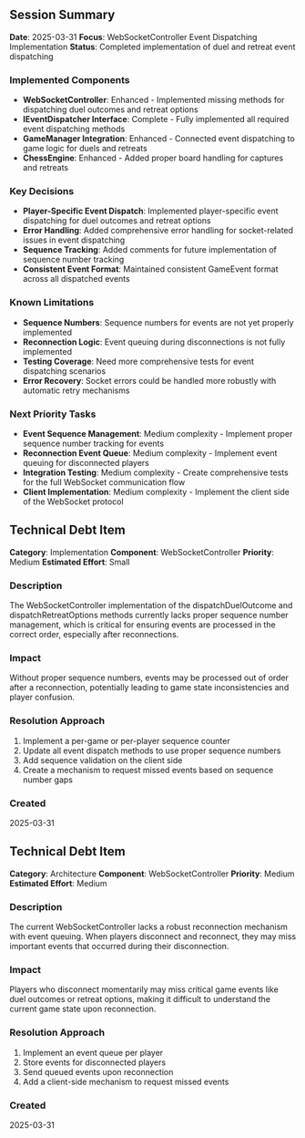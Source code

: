 ## Session Summary

**Date**: 2025-03-31
**Focus**: WebSocketController Event Dispatching Implementation
**Status**: Completed implementation of duel and retreat event dispatching

### Implemented Components
- **WebSocketController**: Enhanced - Implemented missing methods for dispatching duel outcomes and retreat options
- **IEventDispatcher Interface**: Complete - Fully implemented all required event dispatching methods
- **GameManager Integration**: Enhanced - Connected event dispatching to game logic for duels and retreats
- **ChessEngine**: Enhanced - Added proper board handling for captures and retreats

### Key Decisions
- **Player-Specific Event Dispatch**: Implemented player-specific event dispatching for duel outcomes and retreat options
- **Error Handling**: Added comprehensive error handling for socket-related issues in event dispatching
- **Sequence Tracking**: Added comments for future implementation of sequence number tracking
- **Consistent Event Format**: Maintained consistent GameEvent format across all dispatched events

### Known Limitations
- **Sequence Numbers**: Sequence numbers for events are not yet properly implemented
- **Reconnection Logic**: Event queuing during disconnections is not fully implemented
- **Testing Coverage**: Need more comprehensive tests for event dispatching scenarios
- **Error Recovery**: Socket errors could be handled more robustly with automatic retry mechanisms

### Next Priority Tasks
- **Event Sequence Management**: Medium complexity - Implement proper sequence number tracking for events
- **Reconnection Event Queue**: Medium complexity - Implement event queuing for disconnected players
- **Integration Testing**: Medium complexity - Create comprehensive tests for the full WebSocket communication flow
- **Client Implementation**: Medium complexity - Implement the client side of the WebSocket protocol

## Technical Debt Item

**Category**: Implementation
**Component**: WebSocketController
**Priority**: Medium
**Estimated Effort**: Small

### Description
The WebSocketController implementation of the dispatchDuelOutcome and dispatchRetreatOptions methods currently lacks proper sequence number management, which is critical for ensuring events are processed in the correct order, especially after reconnections.

### Impact
Without proper sequence numbers, events may be processed out of order after a reconnection, potentially leading to game state inconsistencies and player confusion.

### Resolution Approach
1. Implement a per-game or per-player sequence counter
2. Update all event dispatch methods to use proper sequence numbers
3. Add sequence validation on the client side
4. Create a mechanism to request missed events based on sequence number gaps

### Created
2025-03-31

## Technical Debt Item

**Category**: Architecture
**Component**: WebSocketController
**Priority**: Medium
**Estimated Effort**: Medium

### Description
The current WebSocketController lacks a robust reconnection mechanism with event queuing. When players disconnect and reconnect, they may miss important events that occurred during their disconnection.

### Impact
Players who disconnect momentarily may miss critical game events like duel outcomes or retreat options, making it difficult to understand the current game state upon reconnection.

### Resolution Approach
1. Implement an event queue per player
2. Store events for disconnected players
3. Send queued events upon reconnection
4. Add a client-side mechanism to request missed events

### Created
2025-03-31 